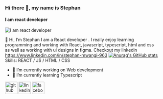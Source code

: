 ### Hi there 👋, my name is Stephan
#### I am react developer
![I am react developer](https://arturssmirnovs.github.io/github-profile-readme-generator/images/banner.png)

👋 Hi, I’m Stephan I am a React developer . I really enjoy learning programming and working with React, javascript, typescript, html and css as well as working with ui designs in figma. Checkout my linkedin https://www.linkedin.com/in/stephan-mwangi-963
[![Anurag's GitHub stats](https://github-readme-stats.vercel.app/api?username=stephanjosh)](https://github.com/anuraghazra/github-readme-stats)
Skills:  REACT / JS / HTML / CSS

- 🔭 I’m currently working on Web development 
- 🌱 I’m currently learning Typescript 


[<img src='https://cdn.jsdelivr.net/npm/simple-icons@3.0.1/icons/github.svg' alt='github' height='40'>](https://github.com/https://github.com/stephanjosh)  [<img src='https://cdn.jsdelivr.net/npm/simple-icons@3.0.1/icons/linkedin.svg' alt='linkedin' height='40'>](https://www.linkedin.com/in/https://www.linkedin.com/in/stephan-mwangi-963450278//)  [<img src='https://cdn.jsdelivr.net/npm/simple-icons@3.0.1/icons/facebook.svg' alt='facebook' height='40'>](https://www.facebook.com/https://www.facebook.com/profile.php?id=100089333573992)  

